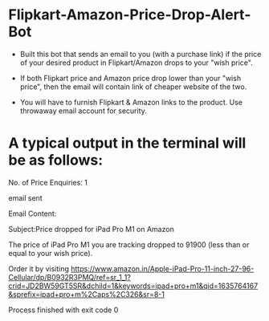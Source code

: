 # Flipkart-Amazon-Price-Drop-Alert-Bot

* Built this bot that sends an email to you (with a purchase link) if the price of your desired product in Flipkart/Amazon drops to your "wish price". 

* If both Flipkart price and Amazon price drop lower than your "wish price", then the email will contain link of cheaper website of the two.

* You will have to furnish Flipkart & Amazon links to the product. Use throwaway email account for security.



# A typical output in the terminal will be as follows:


No. of Price Enquiries: 1

email sent

Email Content:

Subject:Price dropped for iPad Pro M1 on Amazon



The price of iPad Pro M1 you are tracking dropped to 91900 (less than or equal to your wish price).

 Order it by visiting https://www.amazon.in/Apple-iPad-Pro-11-inch-27-96-Cellular/dp/B0932R3PMQ/ref=sr_1_1?crid=JD2BW59GT5SR&dchild=1&keywords=ipad+pro+m1&qid=1635764167&sprefix=ipad+pro+m%2Caps%2C326&sr=8-1

Process finished with exit code 0

